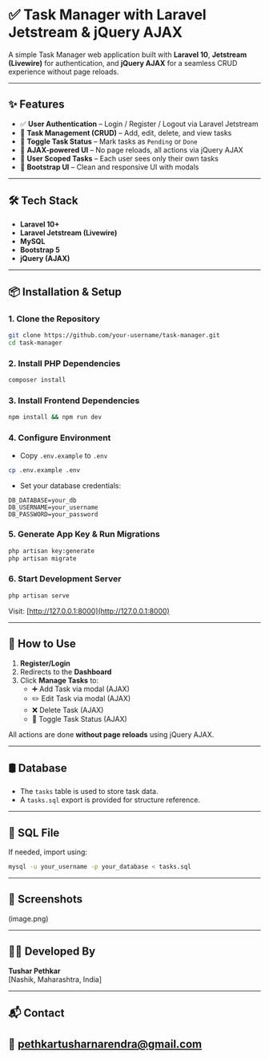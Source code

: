 
# ✅ Task Manager with Laravel Jetstream & jQuery AJAX

A simple Task Manager web application built with **Laravel 10**, **Jetstream (Livewire)** for authentication, and **jQuery AJAX** for a seamless CRUD experience without page reloads.

---

## ✨ Features

- ✅ **User Authentication** – Login / Register / Logout via Laravel Jetstream
- 📝 **Task Management (CRUD)** – Add, edit, delete, and view tasks
- 🔁 **Toggle Task Status** – Mark tasks as `Pending` or `Done`
- 🚀 **AJAX-powered UI** – No page reloads, all actions via jQuery AJAX
- 👤 **User Scoped Tasks** – Each user sees only their own tasks
- 🧼 **Bootstrap UI** – Clean and responsive UI with modals

---

## 🛠 Tech Stack

- **Laravel 10+**
- **Laravel Jetstream (Livewire)**
- **MySQL**
- **Bootstrap 5**
- **jQuery (AJAX)**

---

## 📦 Installation & Setup

### 1. Clone the Repository
```bash
git clone https://github.com/your-username/task-manager.git
cd task-manager
```

### 2. Install PHP Dependencies
```bash
composer install
```

### 3. Install Frontend Dependencies
```bash
npm install && npm run dev
```

### 4. Configure Environment
- Copy `.env.example` to `.env`
```bash
cp .env.example .env
```
- Set your database credentials:
```env
DB_DATABASE=your_db
DB_USERNAME=your_username
DB_PASSWORD=your_password
```

### 5. Generate App Key & Run Migrations
```bash
php artisan key:generate
php artisan migrate
```

### 6. Start Development Server
```bash
php artisan serve
```

Visit: [http://127.0.0.1:8000](http://127.0.0.1:8000)

---

## 🧪 How to Use

1. **Register/Login**
2. Redirects to the **Dashboard**
3. Click **Manage Tasks** to:
   - ➕ Add Task via modal (AJAX)
   - ✏️ Edit Task via modal (AJAX)
   - ❌ Delete Task (AJAX)
   - 🔁 Toggle Task Status (AJAX)

All actions are done **without page reloads** using jQuery AJAX.

---

## 🛢 Database

- The `tasks` table is used to store task data.
- A `tasks.sql` export is provided for structure reference.

---

## 📁 SQL File

If needed, import using:
```bash
mysql -u your_username -p your_database < tasks.sql
```

---

## 📸 Screenshots

(image.png)

---

## 🙋‍♂️ Developed By

**Tushar Pethkar**  
[Nashik, Maharashtra, India]

---

## 📬 Contact

📧 pethkartusharnarendra@gmail.com  
---
